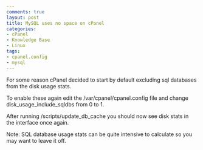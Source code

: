 ```yaml
---
comments: true
layout: post
title: MySQL uses no space on cPanel
categories:
- cPanel
- Knowledge Base
- Linux
tags:
- cpanel.config
- mysql
---
```


For some reason cPanel decided to start by default excluding sql databases from the disk usage stats.

To enable these again edit the /var/cpanel/cpanel.config file and change disk_usage_include_sqldbs from 0 to 1.

After running /scripts/update_db_cache you should now see disk stats in the interface once again.

Note: SQL database usage stats can be quite intensive to calculate so you may want to leave it off.
